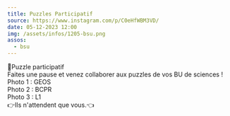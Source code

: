 ```yaml
---
title: Puzzles Participatif
source: https://www.instagram.com/p/C0eHfWBM3VD/
date: 05-12-2023 12:00
img: /assets/infos/1205-bsu.png
assos:
  - bsu
---
```


🧩Puzzle participatif  
Faites une pause et venez collaborer aux puzzles de vos BU de sciences !  
Photo 1 : GEOS  
Photo 2 : BCPR  
Photo 3 : L1  
👉Ils n'attendent que vous.👈